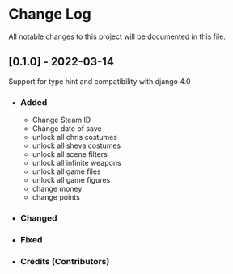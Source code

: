 # Change Log

All notable changes to this project will be documented in this file.

## [0.1.0] - 2022-03-14

Support for type hint and compatibility with django 4.0

- ### Added

  - Change Steam ID
  - Change date of save
  - unlock all chris costumes
  - unlock all sheva costumes
  - unlock all scene filters
  - unlock all infinite weapons
  - unlock all game files
  - unlock all game figures
  - change money
  - change points

- ### Changed
- ### Fixed
- ### Credits (Contributors)
